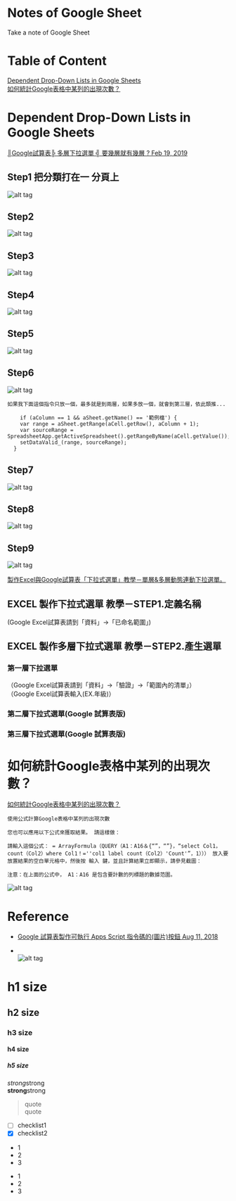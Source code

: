 # Notes of Google Sheet
Take a note of Google Sheet

# Table of Content  
[Dependent Drop-Down Lists in Google Sheets](#dependent-drop-down-lists-in-google-sheets)   
[如何統計Google表格中某列的出現次數？](#%E5%A6%82%E4%BD%95%E7%B5%B1%E8%A8%88google%E8%A1%A8%E6%A0%BC%E4%B8%AD%E6%9F%90%E5%88%97%E7%9A%84%E5%87%BA%E7%8F%BE%E6%AC%A1%E6%95%B8)  

# Dependent Drop-Down Lists in Google Sheets  
[║Google試算表╠ 多層下拉選單 ╣ 要幾層就有幾層 ? Feb 19, 2019](https://eillen810123.pixnet.net/blog/post/457533353#comment-125439269)   
## Step1 把分類打在一 分頁上  
![alt tag](https://pic.pimg.tw/eillen810123/1487507456-555205031_n.png)
## Step2  
![alt tag](https://pic.pimg.tw/eillen810123/1487507458-1990448768_n.png)
## Step3   
![alt tag](https://pic.pimg.tw/eillen810123/1487507460-1303619108_n.png)
## Step4  
![alt tag](https://pic.pimg.tw/eillen810123/1487507461-3897717356_n.png)
## Step5  
![alt tag](https://pic.pimg.tw/eillen810123/1487507462-1235160736_n.png)
## Step6  
![alt tag](https://pic.pimg.tw/eillen810123/1487507465-415523979_n.png)
```
如果我下面這個指令只放一個，最多就是到兩層，如果多放一個，就會到第三層，依此類推...

    if (aColumn == 1 && aSheet.getName() == '範例檔') {
    var range = aSheet.getRange(aCell.getRow(), aColumn + 1);
    var sourceRange = SpreadsheetApp.getActiveSpreadsheet().getRangeByName(aCell.getValue());
    setDataValid_(range, sourceRange);
  }

```

## Step7  
![alt tag](https://pic.pimg.tw/eillen810123/1487507467-1865519817_n.png)
## Step8  
![alt tag](https://pic.pimg.tw/eillen810123/1487507472-3425474658_n.png)
## Step9  
![alt tag](https://pic.pimg.tw/eillen810123/1487507474-3528202300_n.png)


[製作Excel與Google試算表「下拉式選單」教學－單層&多層動態連動下拉選單。](https://www.pkstep.com/archives/16546)  
## EXCEL 製作下拉式選單 教學－STEP1.定義名稱  
(Google Excel試算表請到「資料」→「已命名範圍」)  

## EXCEL 製作多層下拉式選單 教學－STEP2.產生選單 
### 第一層下拉選單     
（Google Excel試算表請到「資料」→「驗證」→「範圍內的清單」）  
（Google Excel試算表輸入(EX.年級)）  
### 第二層下拉式選單(Google 試算表版)  
### 第三層下拉式選單(Google 試算表版)  

# 如何統計Google表格中某列的出現次數？  
[如何統計Google表格中某列的出現次數？](https://www.extendoffice.com/zh-TW/documents/excel/4707-google-sheets-count-number-of-occurrence.html)  
```
使用公式計算Google表格中某列的出現次數

您也可以應用以下公式來獲取結果。 請這樣做：

請輸入這個公式： = ArrayFormula（QUERY（A1：A16＆{“”，“”}，“select Col1，count（Col2）where Col1！=''col1 label count（Col2）'Count'”，1））） 放入要放置結果的空白單元格中，然後按 輸入 鍵，並且計算結果立即顯示，請參見截圖：

注意：在上面的公式中， A1：A16 是包含要計數的列標題的數據范圍。
```
![alt tag](https://www.extendoffice.com/images/stories/doc-excel/google-sheet/count-number-of-occurrence/xdoc-google-sheet-count-occurrence-4.png.pagespeed.ic.fMSoITL6Aw.png)


# Reference    
* [Google 試算表製作可執行 Apps Script 指令碼的(圖片)按鈕 Aug 11, 2018](https://www.wfublog.com/2018/08/google-spreadsheet-add-button-execute-apps-script.html)  


* []()  
![alt tag]()

# h1 size

## h2 size

### h3 size

#### h4 size

##### h5 size

*strong*strong  
**strong**strong  

> quote  
> quote

- [ ] checklist1
- [x] checklist2

* 1
* 2
* 3

- 1
- 2
- 3
